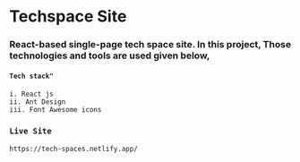 # Techspace Site

### React-based single-page tech space site. In this project, Those technologies and tools are used given below,

#### `Tech stack"`
    i. React js
    ii. Ant Design
    iii. Font Awesome icons


### `Live Site`

    https://tech-spaces.netlify.app/